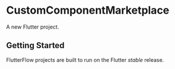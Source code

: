 # CustomComponentMarketplace

A new Flutter project.

## Getting Started

FlutterFlow projects are built to run on the Flutter _stable_ release.
